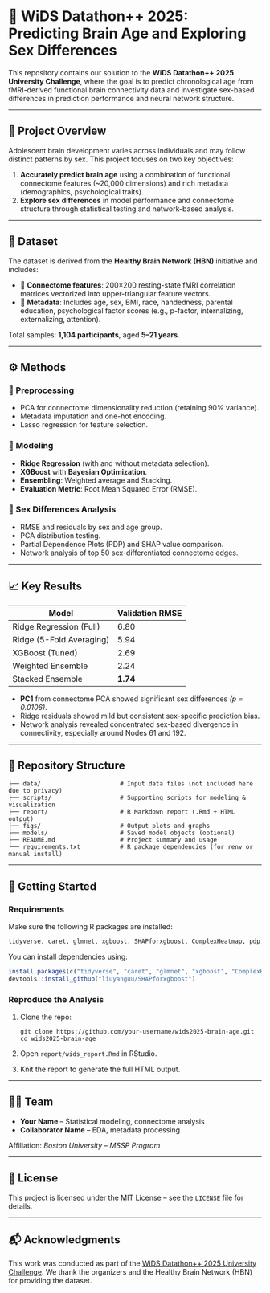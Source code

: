 # 🧠 WiDS Datathon++ 2025: Predicting Brain Age and Exploring Sex Differences

This repository contains our solution to the **WiDS Datathon++ 2025 University Challenge**, where the goal is to predict chronological age from fMRI-derived functional brain connectivity data and investigate sex-based differences in prediction performance and neural network structure.

---

## 📌 Project Overview

Adolescent brain development varies across individuals and may follow distinct patterns by sex. This project focuses on two key objectives:

1. **Accurately predict brain age** using a combination of functional connectome features (~20,000 dimensions) and rich metadata (demographics, psychological traits).
2. **Explore sex differences** in model performance and connectome structure through statistical testing and network-based analysis.

---

## 📂 Dataset

The dataset is derived from the **Healthy Brain Network (HBN)** initiative and includes:

- 🧠 **Connectome features**: 200×200 resting-state fMRI correlation matrices vectorized into upper-triangular feature vectors.
- 👥 **Metadata**: Includes age, sex, BMI, race, handedness, parental education, psychological factor scores (e.g., p-factor, internalizing, externalizing, attention).

Total samples: **1,104 participants**, aged **5–21 years**.

---

## ⚙️ Methods

### 🔢 Preprocessing
- PCA for connectome dimensionality reduction (retaining 90% variance).
- Metadata imputation and one-hot encoding.
- Lasso regression for feature selection.

### 🤖 Modeling
- **Ridge Regression** (with and without metadata selection).
- **XGBoost** with **Bayesian Optimization**.
- **Ensembling**: Weighted average and Stacking.
- **Evaluation Metric**: Root Mean Squared Error (RMSE).

### 🧪 Sex Differences Analysis
- RMSE and residuals by sex and age group.
- PCA distribution testing.
- Partial Dependence Plots (PDP) and SHAP value comparison.
- Network analysis of top 50 sex-differentiated connectome edges.

---

## 📈 Key Results

| Model                     | Validation RMSE |
|--------------------------|------------------|
| Ridge Regression (Full)  | 6.80             |
| Ridge (5-Fold Averaging) | 5.94             |
| XGBoost (Tuned)          | 2.69             |
| Weighted Ensemble        | 2.24             |
| Stacked Ensemble         | **1.74**         |

- **PC1** from connectome PCA showed significant sex differences *(p = 0.0106)*.
- Ridge residuals showed mild but consistent sex-specific prediction bias.
- Network analysis revealed concentrated sex-based divergence in connectivity, especially around Nodes 61 and 192.

---

## 📁 Repository Structure

```
├── data/                      # Input data files (not included here due to privacy)
├── scripts/                   # Supporting scripts for modeling & visualization
├── report/                    # R Markdown report (.Rmd + HTML output)
├── figs/                      # Output plots and graphs
├── models/                    # Saved model objects (optional)
├── README.md                  # Project summary and usage
└── requirements.txt           # R package dependencies (for renv or manual install)
```

---

## 🚀 Getting Started

### Requirements

Make sure the following R packages are installed:

```r
tidyverse, caret, glmnet, xgboost, SHAPforxgboost, ComplexHeatmap, pdp, Metrics, ggraph, igraph
```

You can install dependencies using:

```r
install.packages(c("tidyverse", "caret", "glmnet", "xgboost", "ComplexHeatmap", "pdp", "Metrics", "ggraph", "igraph"))
devtools::install_github("liuyanguu/SHAPforxgboost")
```

### Reproduce the Analysis

1. Clone the repo:
   ```
   git clone https://github.com/your-username/wids2025-brain-age.git
   cd wids2025-brain-age
   ```

2. Open `report/wids_report.Rmd` in RStudio.

3. Knit the report to generate the full HTML output.

---

## 🧑‍💻 Team

- **Your Name** – Statistical modeling, connectome analysis  
- **Collaborator Name** – EDA, metadata processing  

Affiliation: *Boston University – MSSP Program*

---

## 📜 License

This project is licensed under the MIT License – see the `LICENSE` file for details.

---

## 📬 Acknowledgments

This work was conducted as part of the [WiDS Datathon++ 2025 University Challenge](https://www.widsconference.org/datathon.html). We thank the organizers and the Healthy Brain Network (HBN) for providing the dataset.
